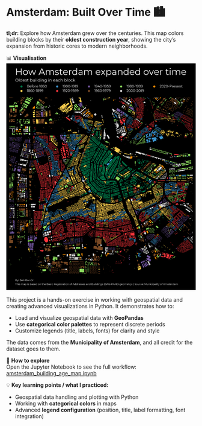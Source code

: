 # Amsterdam: Built Over Time 🏙️

**tl;dr:** Explore how Amsterdam grew over the centuries. This map colors building blocks by their **oldest construction year**, showing the city’s expansion from historic cores to modern neighborhoods.

📊 **Visualisation**  
![Construction of Amsterdam](amsterdam_dev.png)

This project is a hands-on exercise in working with geospatial data and creating advanced visualizations in Python. It demonstrates how to:  
- Load and visualize geospatial data with **GeoPandas**  
- Use **categorical color palettes** to represent discrete periods  
- Customize legends (title, labels, fonts) for clarity and style  

The data comes from the **Municipality of Amsterdam**, and all credit for the dataset goes to them.

📂 **How to explore**  
Open the Jupyter Notebook to see the full workflow: [amsterdam_building_age_map.ipynb](amsterdam_building_age_map.ipynb)

💡 **Key learning points / what I practiced:**  
- Geospatial data handling and plotting with Python  
- Working with **categorical colors** in maps  
- Advanced **legend configuration** (position, title, label formatting, font integration)  
